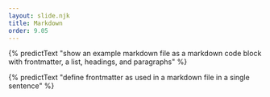 ```yaml
---
layout: slide.njk
title: Markdown
order: 9.05
---
```


{% predictText "show an example markdown file as a markdown code block with frontmatter, a list, headings, and paragraphs" %}

{% predictText "define frontmatter as used in a markdown file in a single sentence" %}
